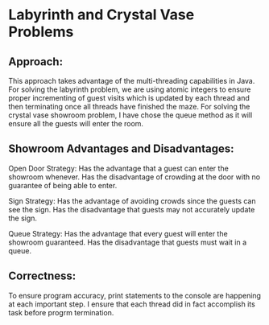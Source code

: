 # Labyrinth and Crystal Vase Problems

## Approach:

This approach takes advantage of the multi-threading capabilities in Java. For solving the labyrinth problem, we are using atomic integers to ensure proper incrementing of guest visits which is updated by each thread and then terminating once all threads have finished the maze. For solving the crystal vase showroom problem, I have chose the queue method as it will ensure all the guests will enter the room.

## Showroom Advantages and Disadvantages:
Open Door Strategy: Has the advantage that a guest can enter the showroom whenever. Has the disadvantage of crowding at the door with no guarantee of being able to enter.

Sign Strategy: Has the advantage of avoiding crowds since the guests can see the sign. Has the disadvantage that guests may not accurately update the sign.

Queue Strategy: Has the advantage that every guest will enter the showroom guaranteed. Has the disadvantage that guests must wait in a queue.

## Correctness:

To ensure program accuracy, print statements to the console are happening at each important step. I ensure that each thread did in fact accomplish its task before progrm termination.
